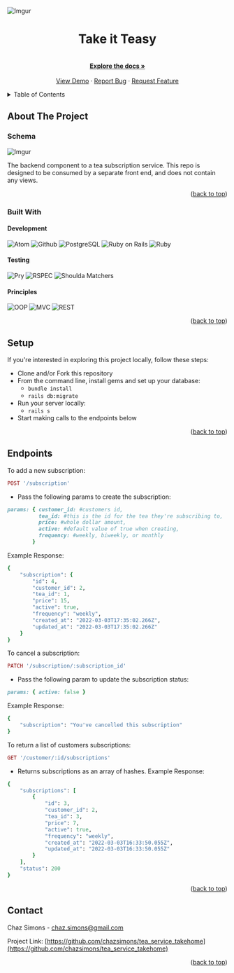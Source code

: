 <div id="top"></div>
<!--
*** Thanks for checking out the Best-README-Template. If you have a suggestion
*** that would make this better, please fork the repo and create a pull request
*** or simply open an issue with the tag "enhancement".
*** Don't forget to give the project a star!
*** Thanks again! Now go create something AMAZING! :D
-->



<!-- PROJECT SHIELDS -->
<!--
*** I'm using markdown "reference style" links for readability.
*** Reference links are enclosed in brackets [ ] instead of parentheses ( ).
*** See the bottom of this document for the declaration of the reference variables
*** for contributors-url, forks-url, etc. This is an optional, concise syntax you may use.
*** https://www.markdownguide.org/basic-syntax/#reference-style-links
-->

<!-- PROJECT LOGO -->
![Imgur](https://i.imgur.com/L2uF2q3.jpg)
<br />
<div align="center">

<h1 align="center">Take it Teasy</h3>

  <p align="center">
    <br />
    <a href="https://github.com/chazsimons/tea_service_takehome"><strong>Explore the docs »</strong></a>
    <br />
    <br />
    <a href="https://github.com/chazsimons/tea_service_takehome">View Demo</a>
    ·
    <a href="https://github.com/chazsimons/tea_service_takehome/issues">Report Bug</a>
    ·
    <a href="https://github.com/chazsimons/tea_service_takehome/issues">Request Feature</a>
  </p>
</div>



<!-- TABLE OF CONTENTS -->
<details>
  <summary>Table of Contents</summary>
  <ol>
    <li>
      <a href="#about-the-project">About The Project</a>
      <ul>
        <li><a href="#built-with">Built With</a></li>
      </ul>
    </li>
    <li>
      <a href="#getting-started">Getting Started</a>
      <ul>
        <li><a href="#prerequisites">Prerequisites</a></li>
        <li><a href="#installation">Installation</a></li>
      </ul>
    </li>
    <li><a href="#usage">Usage</a></li>
    <li><a href="#roadmap">Roadmap</a></li>
    <li><a href="#contributing">Contributing</a></li>
    <li><a href="#license">License</a></li>
    <li><a href="#contact">Contact</a></li>
    <li><a href="#acknowledgments">Acknowledgments</a></li>
  </ol>
</details>



<!-- ABOUT THE PROJECT -->
## About The Project

### Schema
![Imgur](https://i.imgur.com/NastyhL.png)

The backend component to a tea subscription service. This repo is designed to be consumed by a separate front end, and does not contain any views.

<p align="right">(<a href="#top">back to top</a>)</p>


### Built With

#### Development
![Atom][Atom-img]
![Github][GitHub-img]
![PostgreSQL][PostgreSQL-img]
![Ruby on Rails][Ruby on Rails-img]
![Ruby][Ruby-img]
#### Testing
![Pry][Pry-img]
![RSPEC][RSPEC-img]
![Shoulda Matchers][Shoulda Matchers-img]
#### Principles
![OOP][OOP-img]
![MVC][MVC-img]
![REST][REST-img]
<p align="right">(<a href="#top">back to top</a>)</p>


<!-- GETTING STARTED -->
## Setup

If you're interested in exploring this project locally, follow these steps:

- Clone and/or Fork this repository
- From the command line, install gems and set up your database:
  - ```bundle install```
  - ```rails db:migrate```
- Run your server locally:
  - ```rails s```
- Start making calls to the endpoints below

<p align="right">(<a href="#top">back to top</a>)</p>

## Endpoints

To add a new subscription:

```ruby
POST '/subscription'
```
- Pass the following params to create the subscription:
```ruby
params: { customer_id: #customers id,
          tea_id: #this is the id for the tea they're subscribing to,
          price: #whole dollar amount,
          active: #default value of true when creating,
          frequency: #weekly, biweekly, or monthly
        }
```
Example Response:
```ruby
{
    "subscription": {
        "id": 4,
        "customer_id": 2,
        "tea_id": 1,
        "price": 15,
        "active": true,
        "frequency": "weekly",
        "created_at": "2022-03-03T17:35:02.266Z",
        "updated_at": "2022-03-03T17:35:02.266Z"
    }
}
```

To cancel a subscription:
```ruby
PATCH '/subscription/:subscription_id'
```
- Pass the following param to update the subscription status:
```ruby
params: { active: false }
```
Example Response:
```ruby
{
    "subscription": "You've cancelled this subscription"
}
```

To return a list of customers subscriptions:
```ruby
GET '/customer/:id/subscriptions'
```
- Returns subscriptions as an array of hashes.
Example Response:
```ruby
{
    "subscriptions": [
        {
            "id": 3,
            "customer_id": 2,
            "tea_id": 3,
            "price": 7,
            "active": true,
            "frequency": "weekly",
            "created_at": "2022-03-03T16:33:50.055Z",
            "updated_at": "2022-03-03T16:33:50.055Z"
        }
    ],
    "status": 200
}
```
<p align="right">(<a href="#top">back to top</a>)</p>


<!-- CONTACT -->
## Contact

Chaz Simons - chaz.simons@gmail.com

Project Link: [https://github.com/chazsimons/tea_service_takehome](https://github.com/chazsimons/tea_service_takehome)

<p align="right">(<a href="#top">back to top</a>)</p>

[Atom-img]: https://img.shields.io/badge/Atom-66595C.svg?&style=flaste&logo=atom&logoColor=white
[Bootstrap-img]: https://img.shields.io/badge/Bootstrap-563D7C?style=for-the-badge&logo=bootstrap&logoColor=white
[Figaro-img]: https://img.shields.io/badge/figaro-b81818.svg?&style=flaste&logo=rubygems&logoColor=white
[Git-img]: https://img.shields.io/badge/Git-F05032.svg?&style=flaste&logo=git&logoColor=white
[GitHub-img]: https://img.shields.io/badge/-GitHub-181717?style=flat&logo=github
[GraphQL-img]: https://img.shields.io/badge/-GraphQL-E10098?style=flat&logo=graphql&logoColor=light-pink
[Markdown-img]: https://img.shields.io/badge/Markdown-000000.svg??style=for-the-badge&logo=markdown&logoColor=white
[PostgreSQL-img]: https://img.shields.io/badge/PostgreSQL-4169E1.svg?&style=flaste&logo=postgresql&logoColor=white
[Postman-img]: https://img.shields.io/badge/Postman-FF6C37?style=flat&logo=postman&logoColor=red
[Rubocop-img]: https://img.shields.io/badge/rubocop-b81818.svg?&style=flaste&logo=rubygems&logoColor=white
[Ruby on Rails-img]: https://img.shields.io/badge/Ruby%20On%20Rails-b81818.svg?&style=flat&logo=rubyonrails&logoColor=white

<!-- #### Languages -->
[ActiveRecord-img]: https://img.shields.io/badge/ActiveRecord-CC0000.svg?&style=flaste&logo=rubyonrails&logoColor=white
[CSS3-img]: https://img.shields.io/badge/CSS3-1572B6.svg?&style=flaste&logo=css3&logoColor=white
[HTML5-img]: https://img.shields.io/badge/HTML5-0EB201.svg?&style=flaste&logo=html5&logoColor=white
[Ruby-img]: https://img.shields.io/badge/Ruby-CC0000.svg?&style=flaste&logo=ruby&logoColor=white

<!-- #### Deployment -->
[Heroku-img]: https://img.shields.io/badge/Heroku-430098.svg?&style=flaste&logo=heroku&logoColor=white
[Circle CI-img]: https://img.shields.io/badge/-CircleCi-brightgreen.svg?logo=LOGO
[Faraday-img]: https://img.shields.io/badge/faraday-b81818.svg?&style=flaste&logo=rubygems&logoColor=white

<!-- #### Testing -->
[Capybara-img]: https://img.shields.io/badge/capybara-b81818.svg?&style=flaste&logo=rubygems&logoColor=white
[Launchy-img]: https://img.shields.io/badge/launchy-b81818.svg?&style=flaste&logo=rubygems&logoColor=white
[Pry-img]: https://img.shields.io/badge/pry-b81818.svg?&style=flaste&logo=rubygems&logoColor=white
[RSPEC-img]: https://img.shields.io/badge/rspec-b81818.svg?&style=flaste&logo=rubygems&logoColor=white
[Shoulda Matchers-img]: https://img.shields.io/badge/shoulda--matchers-b81818.svg?&style=flaste&logo=rubygems&logoColor=white
[Simplecov-img]: https://img.shields.io/badge/simplecov-b81818.svg?&style=flaste&logo=rubygems&logoColor=white
[VCR-img]: https://img.shields.io/badge/vcr-b81818.svg?&style=flaste&logo=rubygems&logoColor=white
[Webmock-img]: https://img.shields.io/badge/webmock-b81818.svg?&style=flaste&logo=rubygems&logoColor=white

<!-- #### Development Principles -->
[OOP-img]: https://img.shields.io/badge/OOP-b81818.svg?&style=flaste&logo=OOP&logoColor=white
[TDD-img]: https://img.shields.io/badge/TDD-b87818.svg?&style=flaste&logo=TDD&logoColor=white
[MVC-img]: https://img.shields.io/badge/MVC-b8b018.svg?&style=flaste&logo=MVC&logoColor=white
[REST-img]: https://img.shields.io/badge/REST-33b818.svg?&style=flaste&logo=REST&logoColor=white
